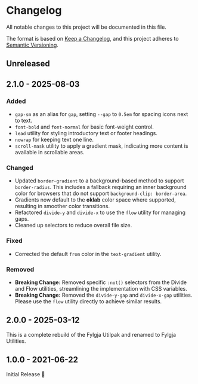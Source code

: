 # Changelog

All notable changes to this project will be documented in this file.

The format is based on [Keep a Changelog](https://keepachangelog.com/en/1.1.0/),
and this project adheres to [Semantic Versioning](https://semver.org/spec/v2.0.0.html).

## Unreleased

## 2.1.0 - 2025-08-03

### Added

- `gap-sm` as an alias for `gap`, setting `--gap` to `0.5em` for spacing icons next to text.
- `font-bold` and `font-normal` for basic font-weight control.
- `lead` utility for styling introductory text or footer headings.
- `nowrap` for keeping text one line.
- `scroll-mask` utility to apply a gradient mask, indicating more content is available in scrollable areas.

### Changed

- Updated `border-gradient` to a background-based method to support `border-radius`. This includes a fallback requiring an inner background color for browsers that do not support `background-clip: border-area`.
- Gradients now default to the **oklab** color space where supported, resulting in smoother color transitions.
- Refactored `divide-y` and `divide-x` to use the `flow` utility for managing gaps.
- Cleaned up selectors to reduce overall file size.

### Fixed

- Corrected the default `from` color in the `text-gradient` utility.

### Removed

- **Breaking Change:** Removed specific `:not()` selectors from the Divide and Flow utilities, streamlining the implementation with CSS variables.
- **Breaking Change:** Removed the `divide-y-gap` and `divide-x-gap` utilities. Please use the `flow` utility directly to achieve similar results.

## 2.0.0 - 2025-03-12

This is a complete rebuild of the Fylgja Utilpak and renamed to Fylgja Utilities.

## 1.0.0 - 2021-06-22

Initial Release 🎉
